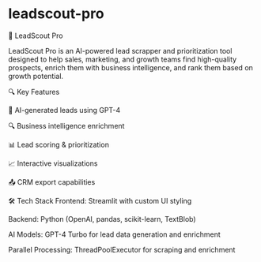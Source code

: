 # leadscout-pro

🚀 LeadScout Pro

LeadScout Pro is an AI-powered lead scrapper and prioritization tool designed to help sales, marketing, and growth teams find high-quality prospects, enrich them with business intelligence, and rank them based on growth potential.

🔍 Key Features

🚀 AI-generated leads using GPT-4

🔍 Business intelligence enrichment

📊 Lead scoring & prioritization

📈 Interactive visualizations

📤 CRM export capabilities

🛠️ Tech Stack
Frontend: Streamlit with custom UI styling

Backend: Python (OpenAI, pandas, scikit-learn, TextBlob)

AI Models: GPT-4 Turbo for lead data generation and enrichment

Parallel Processing: ThreadPoolExecutor for scraping and enrichment
